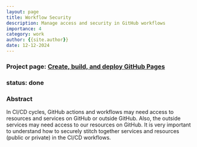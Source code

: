 ```yaml
---
layout: page
title: Workflow Security
description: Manage access and security in GitHub workflows
importance: 4
category: work
author: {{site.author}}
date: 12-12-2024
---
```


### Project page: [Create, build, and deploy GitHub Pages](https://profile-sh.github.io/docs/projects/workflow_security)

### status: done

### Abstract

In CI/CD cycles, GitHub actions and workflows may need access to resources and services on GitHub or outside GitHub. Also, 
the outside services may need access to our resources on GitHub. It is very important to understand how to securely stitch 
together services and resources (public or private) in the CI/CD workflows. 
